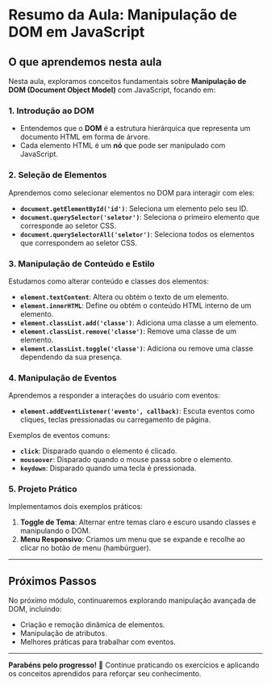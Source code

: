 # Resumo da Aula: Manipulação de DOM em JavaScript

## O que aprendemos nesta aula

Nesta aula, exploramos conceitos fundamentais sobre **Manipulação de DOM (Document Object Model)** com JavaScript, focando em:

### 1. Introdução ao DOM
- Entendemos que o **DOM** é a estrutura hierárquica que representa um documento HTML em forma de árvore.
- Cada elemento HTML é um **nó** que pode ser manipulado com JavaScript.

### 2. Seleção de Elementos
Aprendemos como selecionar elementos no DOM para interagir com eles:
- **`document.getElementById('id')`**: Seleciona um elemento pelo seu ID.
- **`document.querySelector('seletor')`**: Seleciona o primeiro elemento que corresponde ao seletor CSS.
- **`document.querySelectorAll('seletor')`**: Seleciona todos os elementos que correspondem ao seletor CSS.

### 3. Manipulação de Conteúdo e Estilo
Estudamos como alterar conteúdo e classes dos elementos:
- **`element.textContent`**: Altera ou obtém o texto de um elemento.
- **`element.innerHTML`**: Define ou obtém o conteúdo HTML interno de um elemento.
- **`element.classList.add('classe')`**: Adiciona uma classe a um elemento.
- **`element.classList.remove('classe')`**: Remove uma classe de um elemento.
- **`element.classList.toggle('classe')`**: Adiciona ou remove uma classe dependendo da sua presença.

### 4. Manipulação de Eventos
Aprendemos a responder a interações do usuário com eventos:
- **`element.addEventListener('evento', callback)`**: Escuta eventos como cliques, teclas pressionadas ou carregamento de página.

Exemplos de eventos comuns:
- **`click`**: Disparado quando o elemento é clicado.
- **`mouseover`**: Disparado quando o mouse passa sobre o elemento.
- **`keydown`**: Disparado quando uma tecla é pressionada.

### 5. Projeto Prático
Implementamos dois exemplos práticos:
1. **Toggle de Tema**: Alternar entre temas claro e escuro usando classes e manipulando o DOM.
2. **Menu Responsivo**: Criamos um menu que se expande e recolhe ao clicar no botão de menu (hambúrguer).

---

## Próximos Passos
No próximo módulo, continuaremos explorando manipulação avançada de DOM, incluindo:
- Criação e remoção dinâmica de elementos.
- Manipulação de atributos.
- Melhores práticas para trabalhar com eventos.

---

**Parabéns pelo progresso!** 🎉 Continue praticando os exercícios e aplicando os conceitos aprendidos para reforçar seu conhecimento.
